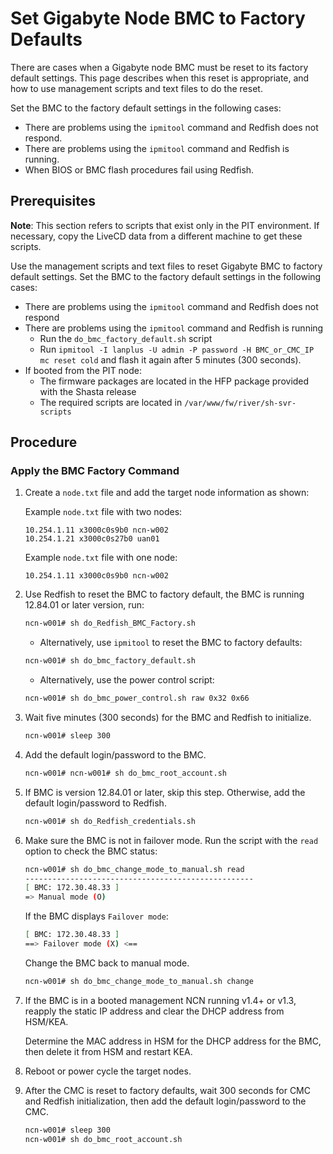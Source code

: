 # Set Gigabyte Node BMC to Factory Defaults

There are cases when a Gigabyte node BMC must be reset to its factory default settings. This page describes when this reset is appropriate, and
how to use management scripts and text files to do the reset.

Set the BMC to the factory default settings in the following cases:

- There are problems using the `ipmitool` command and Redfish does not respond.
- There are problems using the `ipmitool` command and Redfish is running.
- When BIOS or BMC flash procedures fail using Redfish.

## Prerequisites

**Note**: This section refers to scripts that exist only in the PIT environment. If necessary, copy the LiveCD data from a different machine to get these scripts.

Use the management scripts and text files to reset Gigabyte BMC to factory default settings. Set the BMC to the factory default settings in the following cases:

- There are problems using the `ipmitool` command and Redfish does not respond
- There are problems using the `ipmitool` command and Redfish is running
  - Run the `do_bmc_factory_default.sh` script
  - Run `ipmitool -I lanplus -U admin -P password -H BMC_or_CMC_IP mc reset cold` and flash it again after 5 minutes (300 seconds).
- If booted from the PIT node:
  - The firmware packages are located in the HFP package provided with the Shasta release
  - The required scripts are located in `/var/www/fw/river/sh-svr-scripts`

## Procedure

### Apply the BMC Factory Command

1. Create a `node.txt` file and add the target node information as shown:

    Example `node.txt` file with two nodes:

    ```screen
    10.254.1.11 x3000c0s9b0 ncn-w002
    10.254.1.21 x3000c0s27b0 uan01
    ```

   Example `node.txt` file with one node:

    ```screen
    10.254.1.11 x3000c0s9b0 ncn-w002
    ```

2. Use Redfish to reset the BMC to factory default, the BMC is running 12.84.01 or later version, run:

    ```bash
    ncn-w001# sh do_Redfish_BMC_Factory.sh
    ```

   - Alternatively, use `ipmitool` to reset the BMC to factory defaults:

    ```bash
    ncn-w001# sh do_bmc_factory_default.sh
    ```

   - Alternatively, use the power control script:

    ```bash
    ncn-w001# sh do_bmc_power_control.sh raw 0x32 0x66
    ```

3. Wait five minutes (300 seconds) for the BMC and Redfish to initialize.

    ```bash
    ncn-w001# sleep 300
    ```

4. Add the default login/password to the BMC.

    ```bash
    ncn-w001# ncn-w001# sh do_bmc_root_account.sh
    ```

5. If BMC is version 12.84.01 or later, skip this step. Otherwise, add the default login/password to Redfish.

    ```bash
    ncn-w001# sh do_Redfish_credentials.sh
    ```

6. Make sure the BMC is not in failover mode. Run the script with the `read` option to check the BMC status:

    ```bash
    ncn-w001# sh do_bmc_change_mode_to_manual.sh read
    ---------------------------------------------------
    [ BMC: 172.30.48.33 ]
    => Manual mode (O)
    ```

    If the BMC displays `Failover mode`:

    ```bash
    [ BMC: 172.30.48.33 ]
    ==> Failover mode (X) <==
    ```

    Change the BMC back to manual mode.

    ```bash
    ncn-w001# sh do_bmc_change_mode_to_manual.sh change
    ```

7. If the BMC is in a booted management NCN running v1.4+ or v1.3, reapply the static IP address and clear the DHCP address from HSM/KEA.

    Determine the MAC address in HSM for the DHCP address for the BMC, then delete it from HSM and restart KEA.

8. Reboot or power cycle the target nodes.

9. After the CMC is reset to factory defaults, wait 300 seconds for CMC and Redfish initialization, then add the default login/password to the CMC.

    ```bash
    ncn-w001# sleep 300
    ncn-w001# sh do_bmc_root_account.sh
    ```
